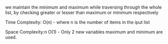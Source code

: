 we maintain the minimum and maximum while traversing through the whole list, by checking greater or lesser than maximum or minimum respectively

Time Complexity:
O(n) - where n is the number of items in the iput list

Space Complexity:n
O(1) - Only 2 new variables maximum and minimum are used.